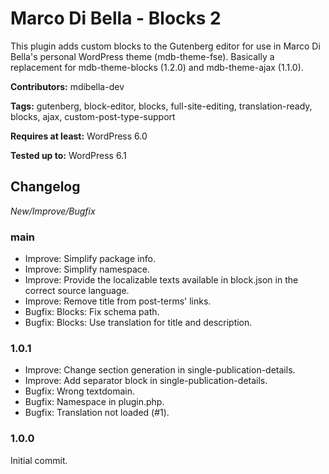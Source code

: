 # Marco Di Bella - Blocks 2
This plugin adds custom blocks to the Gutenberg editor for use in Marco Di Bella's personal WordPress theme (mdb-theme-fse). Basically a replacement for mdb-theme-blocks (1.2.0) and mdb-theme-ajax (1.1.0).

__Contributors:__ mdibella-dev

__Tags:__ gutenberg, block-editor, blocks, full-site-editing, translation-ready, blocks, ajax, custom-post-type-support

__Requires at least:__ WordPress 6.0

__Tested up to:__ WordPress 6.1

## Changelog
*New/Improve/Bugfix*

### main
* Improve: Simplify package info.
* Improve: Simplify namespace.
* Improve: Provide the localizable texts available in block.json in the correct source language.
* Improve: Remove title from post-terms' links.
* Bugfix: Blocks: Fix schema path.
* Bugfix: Blocks: Use translation for title and description.



### 1.0.1
* Improve: Change section generation in single-publication-details.
* Improve: Add separator block in single-publication-details.
* Bugfix: Wrong textdomain.
* Bugfix: Namespace in plugin.php.
* Bugfix: Translation not loaded (#1).


### 1.0.0
Initial commit.
